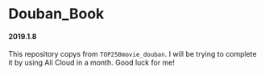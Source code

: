 # Douban_Book
#### 2019.1.8   
  This repository copys from `TOP250movie_douban`. I will be trying to complete it by using Ali Cloud in a month.
  Good luck for me!
